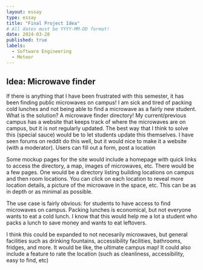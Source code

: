 ```yaml
---
layout: essay
type: essay
title: "Final Project Idea"
# All dates must be YYYY-MM-DD format!
date: 2024-03-28
published: true
labels:
  - Software Engineering
  - Meteor
---
```



## Idea: Microwave finder

If there is anything that I have been frustrated with this semester, it has been finding public microwaves on campus! I am sick and tired of packing cold lunches and not being able to find a microwave as a fairly new student. What is the solution? A microwave finder directory!
My current/previous campus has a website that keeps track of where the microwaves are on campus, but it is not regularly updated. The best way that I think to solve this (special sauce) would be to let students update this themselves. I have seen forums on reddit do this well, but it would nice to make it a website (with a moderator). Users can fill out a form, post a location

Some mockup pages for the site would include a homepage with quick links to access the directory, a map, images of microwaves, etc. There would be a few pages. One would be a directory listing building locations on campus and then room locations. You can click on each location to reveal more location details, a picture of the microwave in the space, etc. This can be as in depth or as minimal as possible.

The use case is fairly obvious: for students to have access to find microwaves on campus. Packing lunches is economical, but not everyone wants to eat a cold lunch. I know that this would help me a lot a student who packs a lunch to save money and wants to eat leftovers.

I think this could be expanded to not necesarily microwaves, but general facilities such as drinking fountains, accessibility facilities, bathrooms, fridges, and more. It would be like, the ultimate campus map! It could also include a feature to rate the location (such as cleanliness, accessibility, easy to find, etc)

